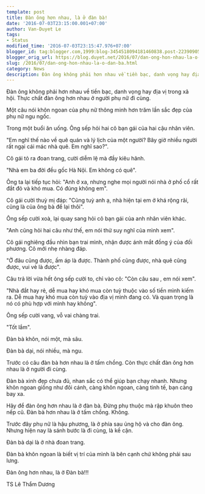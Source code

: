 ```yaml
---
template: post
title: Đàn ông hơn nhau, là ở đàn bà!
date: '2016-07-03T23:15:00.001+07:00'
author: Van-Duyet Le
tags:
- Status
modified_time: '2016-07-03T23:15:47.976+07:00'
blogger_id: tag:blogger.com,1999:blog-3454518094181460838.post-2239090526470282319
blogger_orig_url: https://blog.duyet.net/2016/07/dan-ong-hon-nhau-la-o-dan-ba.html
slug: /2016/07/dan-ong-hon-nhau-la-o-dan-ba.html
category: News
description: Đàn ông không phải hơn nhau về tiền bạc, danh vọng hay địa vị trong xã hội. Thực chất đàn ông hơn nhau ở người phụ nữ đi cùng.
---
```


Đàn ông không phải hơn nhau về tiền bạc, danh vọng hay địa vị trong xã hội. Thực chất đàn ông hơn nhau ở người phụ nữ đi cùng.

Một câu nói khôn ngoan của phụ nữ thông minh hơn trăm lần sắc đẹp của phụ nữ ngu ngốc.

Trong một buổi ăn uống. Ông sếp hỏi hai cô bạn gái của hai cậu nhân viên.

"Em nghĩ thế nào về quê quán và lý lịch của một người? Bây giờ nhiều người rất ngại cái mác nhà quê. Em nghĩ sao?".

Cô gái tỏ ra đoan trang, cười diễm lệ mà đầy kiêu hãnh.

"Nhà em ba đời đều gốc Hà Nội. Em không có quê".

Ông ta lại tiếp tục hỏi: "Anh ở xa, nhưng nghe mọi người nói nhà ở phố cổ rất đắt đỏ và khó mua. Có đúng không em".

Cô gái cười thuỳ mị đáp: "Cũng tuỳ anh ạ, nhà hiện tại em ở khá rộng rãi, cũng là của ông bà để lại thôi".

Ông sếp cười xoà, lại quay sang hỏi cô bạn gái của anh nhân viên khác.

"Anh cũng hỏi hai câu như thế, em nói thử suy nghĩ của mình xem".

Cô gái nghiêng đầu nhìn bạn trai mình, nhận được ánh mắt đồng ý của đối phương. Cô mới nhẹ nhàng đáp.

"Ở đâu cũng được, ấm áp là được. Thành phố cũng được, nhà quê cũng được, vui vẻ là được".

Câu trả lời vừa hết ông sếp cười to, chỉ vào cô: "Còn câu sau , em nói xem".

"Nhà đắt hay rẻ, dễ mua hay khó mua còn tuỳ thuộc vào số tiền mình kiếm ra. Dễ mua hay khó mua còn tuỳ vào địa vị mình đang có. Và quan trọng là nó có phù hợp với mình hay không".

Ông sếp cười vang, vỗ vai chàng trai.

"Tốt lắm".

Đàn bà khôn, nói một, mà sâu.

Đàn bà dại, nói nhiều, mà ngu.

Trước có câu đàn bà hơn nhau là ở tấm chồng. Còn thực chất đàn ông hơn nhau là ở người đi cùng.

Đàn bà xinh đẹp chưa đủ, nhan sắc có thể giúp bạn chạy nhanh. Nhưng khôn ngoan giống như đôi cánh, càng khôn ngoan, càng tinh tế, bạn càng bay xa.

Hãy để đàn ông hơn nhau là ở đàn bà. Đừng phụ thuộc mà rập khuôn theo nếp cũ. Đàn bà hơn nhau là ở tấm chồng. Không.

Trước đây phụ nữ là hậu phương, là ở phía sau ủng hộ và cho đàn ông. Nhưng hiện nay là sánh bước là đi cùng, là kề cận.

Đàn bà dại là ở nhà đoan trang.

Đàn bà khôn ngoan là biết vị trí của mình là bên cạnh chứ không phải sau lưng.

Đàn ông hơn nhau, là ở Đàn bà!!!

TS Lê Thẩm Dương
